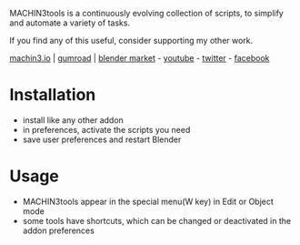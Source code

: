 MACHIN3tools is a continuously evolving collection of scripts, to simplify and automate a variety of tasks.

If you find any of this useful, consider supporting my other work.

[machin3.io](https://machin3.io) | [gumroad](https://gumroad.com/machin3) | [blender market](https://blendermarket.com/creators/machin3) - [youtube](https://www.youtube.com/channel/UC4yaFzFDILd2yAqOWRuLOvA/videos) - [twitter](https://twitter.com/machin3io) - [facebook](https://www.facebook.com/MACHIN3-1735915690014923)


# Installation

* install like any other addon
* in preferences, activate the scripts you need
* save user preferences and restart Blender

# Usage

* MACHIN3tools appear in the special menu(W key) in Edit or Object mode
* some tools have shortcuts, which can be changed or deactivated in the addon preferences
